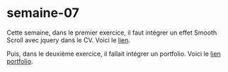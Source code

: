 # semaine-07
Cette semaine, dans le premier exercice, il faut intégrer un effet Smooth Scroll avec jquery dans le CV.
Voici le [lien](https://htmlpreview.github.io/?https://github.com/mariemcp/semaine-07/blob/master/exo1/indexCV.html).

Puis, dans le deuxième exercice, il fallait intégrer un portfolio.
Voici le [lien portfolio](https://htmlpreview.github.io/?https://github.com/mariemcp/semaine-07/blob/master/exo2/indexCV.html).